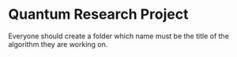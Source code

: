 # Quantum Research Project

Everyone should create a folder which name must be the title of the algorithm they are working on.

